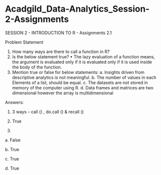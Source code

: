 # Acadgild_Data-Analytics_Session-2-Assignments
SESSION 2 - INTRODUCTION TO R - Assignments 2.1 

Problem Statement
1. How many ways are there to call a function in R?
2. Is the below statement true?
• The lazy evaluation of a function means, the argument is evaluated only if it is evaluated only if it is used inside the body of the function.
3. Mention true or false for below statements:
a. Insights driven from descriptive analytics is not meaningful.
b. The number of values in each Elements of a list, should be equal.
c. The datasets are not stored in memory of the computer using R.
d. Data frames and matrices are two dimensional however the array is multidimensional

Answers: 

1. 3 ways – call () , do.call () & recall ()  

2. True
3.
a. False

b. True

c. True

d. True 


